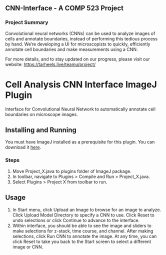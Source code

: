 ## CNN-Interface - A COMP 523 Project

### Project Summary
Convolutional neural networks (CNNs) can be used to analyze images of cells and annotate boundaries, instead of performing this tedious process by hand. We’re developing a UI for microscopists to quickly, efficiently annotate cell boundaries and make measurements using a CNN.

For more details, and to stay updated on our progress, please visit our website: https://tarheels.live/teamu/project/

# Cell Analysis CNN Interface ImageJ Plugin
Interface for Convolutional Neural Network to automatically annotate cell boundaries on microscope images.
## Installing and Running
You must have ImageJ installed as a prerequisite for this plugin. You can download it [here](https://imagej.nih.gov/ij/download.html).
### Steps
1. Move Project_X.java to plugins folder of ImageJ package.
2. In toolbar, navigate to Plugins > Compile and Run > Project_X.java.
3. Select Plugins > Project X from toolbar to run.
## Usage
1. In Start menu, click Upload an Image to browse for an image to analyze. Click Upload Model Directory to specify a CNN to use. Click Reset to undo selections or click Continue to advance to the interface.
2. Within interface, you should be able to see the image and sliders to make selections for z-stack, time course, and channel. After making selections, click Run CNN to annotate the image. At any time, you can click Reset to take you back to the Start screen to select a different image or CNN.

